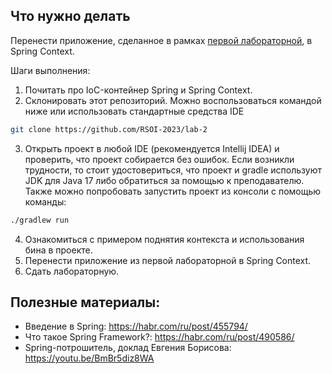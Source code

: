 ## Что нужно делать
Перенести приложение, сделанное в рамках [первой лабораторной](https://github.com/RSOI-2023/lab-1), в Spring Context.

Шаги выполнения: 
1. Почитать про IoC-контейнер Spring и Spring Context.
2. Склонировать этот репозиторий. Можно воспользоваться командой ниже или использовать стандартные средства IDE
``` bash 
git clone https://github.com/RSOI-2023/lab-2
```
3. Открыть проект в любой IDE (рекомендуется Intellij IDEA) и проверить, что проект собирается без ошибок. Если возникли трудности, то стоит удостовериться, что проект и gradle используют JDK для Java 17 либо обратиться за помощью к преподавателю. Также можно попробовать запустить проект из консоли с помощью команды:
``` bash 
./gradlew run
```
4. Ознакомиться с примером поднятия контекста и использования бина в проекте.
5. Перенести приложение из первой лабораторной в Spring Context.
6. Сдать лабораторную.

## Полезные материалы:
- Введение в Spring: https://habr.com/ru/post/455794/
- Что такое Spring Framework?: https://habr.com/ru/post/490586/
- Spring-потрошитель, доклад Евгения Борисова: https://youtu.be/BmBr5diz8WA
